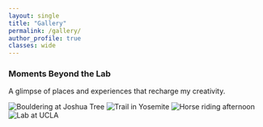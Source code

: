 ```yaml
---
layout: single
title: "Gallery"
permalink: /gallery/
author_profile: true
classes: wide
---
```


### Moments Beyond the Lab
A glimpse of places and experiences that recharge my creativity.

![Bouldering at Joshua Tree](/files/img/climb.jpg)
![Trail in Yosemite](/files/img/trail.jpg)
![Horse riding afternoon](/files/img/horse.jpg)
![Lab at UCLA](/files/img/lab.jpg)
